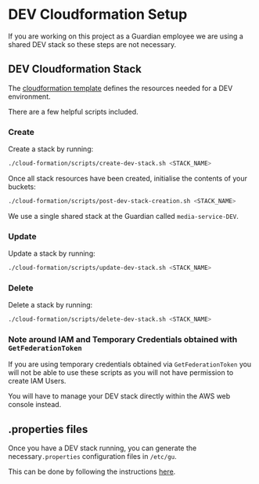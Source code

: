 # DEV Cloudformation Setup

If you are working on this project as a Guardian employee we are using a shared DEV stack so these steps are not necessary.

## DEV Cloudformation Stack
The [cloudformation template](../cloud-formation/dev-template.json) defines the resources needed for a DEV environment.

There are a few helpful scripts included.

### Create
Create a stack by running:

```bash
./cloud-formation/scripts/create-dev-stack.sh <STACK_NAME>
```

Once all stack resources have been created, initialise the contents of your buckets:

```bash
./cloud-formation/scripts/post-dev-stack-creation.sh <STACK_NAME>
```

We use a single shared stack at the Guardian called `media-service-DEV`.

### Update
Update a stack by running:

```bash
./cloud-formation/scripts/update-dev-stack.sh <STACK_NAME>
```

### Delete
Delete a stack by running:

```bash
./cloud-formation/scripts/delete-dev-stack.sh <STACK_NAME>
```

### Note around IAM and Temporary Credentials obtained with `GetFederationToken`
If you are using temporary credentials obtained via `GetFederationToken` you will not be able to use these scripts
as you will not have permission to create IAM Users.

You will have to manage your DEV stack directly within the AWS web console instead.

## .properties files
Once you have a DEV stack running, you can generate the necessary`.properties` configuration files in `/etc/gu`.

This can be done by following the instructions [here](../docker/configs/generators/README.md).
